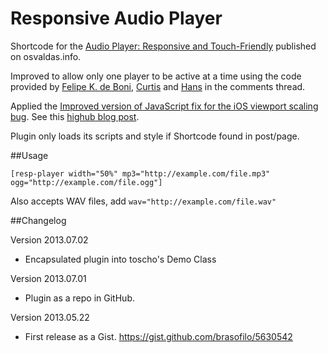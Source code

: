 Responsive Audio Player
=======================

Shortcode for the [Audio Player: Responsive and Touch-Friendly](http://osvaldas.info/audio-player-responsive-and-touch-friendly) published on osvaldas.info.

Improved to allow only one player to be active at a time using the code provided by [Felipe K. de Boni](http://osvaldas.info/audio-player-responsive-and-touch-friendly#comment-727), [Curtis](http://osvaldas.info/audio-player-responsive-and-touch-friendly#comment-773) and [Hans](http://osvaldas.info/audio-player-responsive-and-touch-friendly#comment-896) in the comments thread.

Applied the [Improved version of JavaScript fix for the iOS viewport scaling bug](https://gist.github.com/mathiasbynens/901295). See this [highub blog post](http://www.blog.highub.com/mobile-2/a-fix-for-iphone-viewport-scale-bug/).

Plugin only loads its scripts and style if Shortcode found in post/page.

##Usage

`[resp-player width="50%" mp3="http://example.com/file.mp3" ogg="http://example.com/file.ogg"]`

Also accepts WAV files, add `wav="http://example.com/file.wav"`

##Changelog

Version 2013.07.02

* Encapsulated plugin into toscho's Demo Class

Version 2013.07.01

* Plugin as a repo in GitHub. 

Version 2013.05.22

* First release as a Gist. https://gist.github.com/brasofilo/5630542
